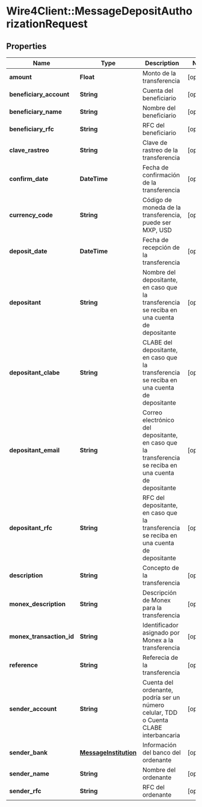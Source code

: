 # Wire4Client::MessageDepositAuthorizationRequest

## Properties
Name | Type | Description | Notes
------------ | ------------- | ------------- | -------------
**amount** | **Float** | Monto de la transferencia | [optional] 
**beneficiary_account** | **String** | Cuenta del beneficiario | [optional] 
**beneficiary_name** | **String** | Nombre del beneficiario | [optional] 
**beneficiary_rfc** | **String** | RFC del beneficiario | [optional] 
**clave_rastreo** | **String** | Clave de rastreo de la transferencia | [optional] 
**confirm_date** | **DateTime** | Fecha de confirmación de la transferencia | [optional] 
**currency_code** | **String** | Código de moneda de la transferencia, puede ser MXP, USD | [optional] 
**deposit_date** | **DateTime** | Fecha de recepción de la transferencia | [optional] 
**depositant** | **String** | Nombre del depositante, en caso que la transferencia se reciba en una cuenta de depositante | [optional] 
**depositant_clabe** | **String** | CLABE del depositante, en caso que la transferencia se reciba en una cuenta de depositante | [optional] 
**depositant_email** | **String** | Correo electrónico del depositante, en caso que la transferencia se reciba en una cuenta de depositante | [optional] 
**depositant_rfc** | **String** | RFC del depositante, en caso que la transferencia se reciba en una cuenta de depositante | [optional] 
**description** | **String** | Concepto de la transferencia | [optional] 
**monex_description** | **String** | Descripción de Monex para la transferencia | [optional] 
**monex_transaction_id** | **String** | Identificador asignado por Monex a la transferencia | [optional] 
**reference** | **String** | Referecia de la transferencia | [optional] 
**sender_account** | **String** | Cuenta del ordenante, podría ser un número celular, TDD o Cuenta CLABE interbancaria | [optional] 
**sender_bank** | [**MessageInstitution**](MessageInstitution.md) | Información del banco del ordenante | [optional] 
**sender_name** | **String** | Nombre del ordenante | [optional] 
**sender_rfc** | **String** | RFC del ordenante | [optional] 


